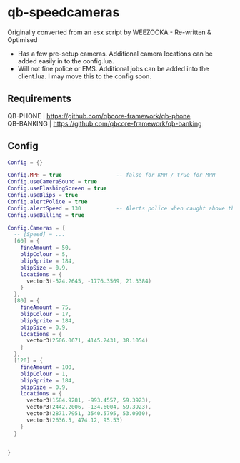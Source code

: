 # qb-speedcameras
Originally converted from an esx script by WEEZOOKA - Re-written & Optimised

- Has a few pre-setup cameras. Additional camera locations can be added easily in to the config.lua. 
- Will not fine police or EMS. Additional jobs can be added into the client.lua. I may move this to the config soon.

## Requirements
QB-PHONE | https://github.com/qbcore-framework/qb-phone  
QB-BANKING | https://github.com/qbcore-framework/qb-banking  

## Config
```lua
Config = {}

Config.MPH = true                 -- false for KMH / true for MPH
Config.useCameraSound = true      
Config.useFlashingScreen = true
Config.useBlips = true
Config.alertPolice = true     
Config.alertSpeed = 130           -- Alerts police when caught above this speed
Config.useBilling = true

Config.Cameras = {
  -- [Speed] = ...
  [60] = {
    fineAmount = 50,
    blipColour = 5,
    blipSprite = 184,
    blipSize = 0.9,
    locations = {
      vector3(-524.2645, -1776.3569, 21.3384)
    }
  },
  [80] = {
    fineAmount = 75,
    blipColour = 17,
    blipSprite = 184,
    blipSize = 0.9,
    locations = {
      vector3(2506.0671, 4145.2431, 38.1054)
    }
  },
  [120] = {
    fineAmount = 100,
    blipColour = 1,
    blipSprite = 184,
    blipSize = 0.9,
    locations = {
      vector3(1584.9281, -993.4557, 59.3923),
      vector3(2442.2006, -134.6004, 59.3923),
      vector3(2871.7951, 3540.5795, 53.0930),
      vector3(2636.5, 474.12, 95.53)
    }
  }


}
```
